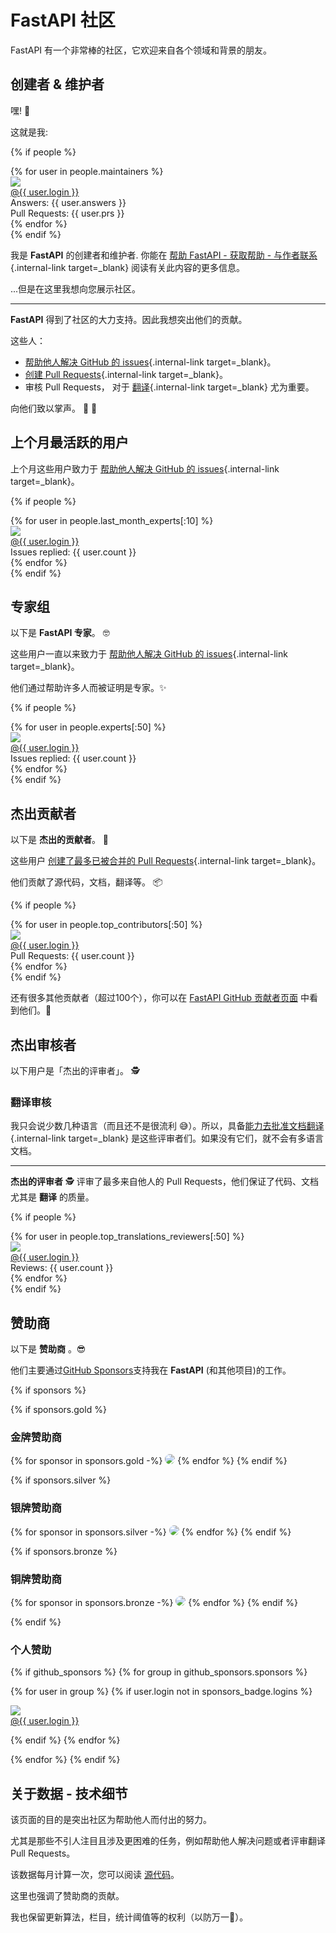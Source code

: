 # FastAPI 社区

FastAPI 有一个非常棒的社区，它欢迎来自各个领域和背景的朋友。

## 创建者 & 维护者

嘿! 👋

这就是我:

{% if people %}
<div class="user-list user-list-center">
{% for user in people.maintainers %}

<div class="user"><a href="{{ user.url }}" target="_blank"><div class="avatar-wrapper"><img src="{{ user.avatarUrl }}"/></div><div class="title">@{{ user.login }}</div></a> <div class="count">Answers: {{ user.answers }}</div><div class="count">Pull Requests: {{ user.prs }}</div></div>
{% endfor %}

</div>
{% endif %}

我是 **FastAPI** 的创建者和维护者. 你能在 [帮助 FastAPI - 获取帮助 - 与作者联系](help-fastapi.md#connect-with-the-author){.internal-link target=_blank} 阅读有关此内容的更多信息。

...但是在这里我想向您展示社区。

---

**FastAPI** 得到了社区的大力支持。因此我想突出他们的贡献。

这些人：

* [帮助他人解决 GitHub 的 issues](help-fastapi.md#help-others-with-issues-in-github){.internal-link target=_blank}。
* [创建 Pull Requests](help-fastapi.md#create-a-pull-request){.internal-link target=_blank}。
* 审核 Pull Requests， 对于 [翻译](contributing.md#translations){.internal-link target=_blank} 尤为重要。

向他们致以掌声。 👏 🙇

## 上个月最活跃的用户

上个月这些用户致力于 [帮助他人解决 GitHub 的 issues](help-fastapi.md#help-others-with-issues-in-github){.internal-link target=_blank}。

{% if people %}
<div class="user-list user-list-center">
{% for user in people.last_month_experts[:10] %}

<div class="user"><a href="{{ user.url }}" target="_blank"><div class="avatar-wrapper"><img src="{{ user.avatarUrl }}"/></div><div class="title">@{{ user.login }}</div></a> <div class="count">Issues replied: {{ user.count }}</div></div>
{% endfor %}

</div>
{% endif %}

## 专家组

以下是 **FastAPI 专家**。 🤓

这些用户一直以来致力于 [帮助他人解决 GitHub 的 issues](help-fastapi.md#help-others-with-issues-in-github){.internal-link target=_blank}。

他们通过帮助许多人而被证明是专家。✨

{% if people %}
<div class="user-list user-list-center">
{% for user in people.experts[:50] %}

<div class="user"><a href="{{ user.url }}" target="_blank"><div class="avatar-wrapper"><img src="{{ user.avatarUrl }}"/></div><div class="title">@{{ user.login }}</div></a> <div class="count">Issues replied: {{ user.count }}</div></div>
{% endfor %}

</div>
{% endif %}

## 杰出贡献者

以下是 **杰出的贡献者**。 👷

这些用户 [创建了最多已被合并的 Pull Requests](help-fastapi.md#create-a-pull-request){.internal-link target=_blank}。

他们贡献了源代码，文档，翻译等。 📦

{% if people %}
<div class="user-list user-list-center">
{% for user in people.top_contributors[:50] %}

<div class="user"><a href="{{ user.url }}" target="_blank"><div class="avatar-wrapper"><img src="{{ user.avatarUrl }}"/></div><div class="title">@{{ user.login }}</div></a> <div class="count">Pull Requests: {{ user.count }}</div></div>
{% endfor %}

</div>
{% endif %}

还有很多其他贡献者（超过100个），你可以在 <a href="https://github.com/tiangolo/fastapi/graphs/contributors" class="external-link" target="_blank">FastAPI GitHub 贡献者页面</a> 中看到他们。👷

## 杰出审核者

以下用户是「杰出的评审者」。 🕵️

### 翻译审核

我只会说少数几种语言（而且还不是很流利 😅）。所以，具备[能力去批准文档翻译](contributing.md#translations){.internal-link target=_blank} 是这些评审者们。如果没有它们，就不会有多语言文档。

---

**杰出的评审者** 🕵️ 评审了最多来自他人的 Pull Requests，他们保证了代码、文档尤其是 **翻译** 的质量。

{% if people %}
<div class="user-list user-list-center">
{% for user in people.top_translations_reviewers[:50] %}

<div class="user"><a href="{{ user.url }}" target="_blank"><div class="avatar-wrapper"><img src="{{ user.avatarUrl }}"/></div><div class="title">@{{ user.login }}</div></a> <div class="count">Reviews: {{ user.count }}</div></div>
{% endfor %}

</div>
{% endif %}

## 赞助商

以下是 **赞助商** 。😎

他们主要通过<a href="https://github.com/sponsors/tiangolo" class="external-link" target="_blank">GitHub Sponsors</a>支持我在 **FastAPI** (和其他项目)的工作。

{% if sponsors %}

{% if sponsors.gold %}

### 金牌赞助商

{% for sponsor in sponsors.gold -%}
<a href="{{ sponsor.url }}" target="_blank" title="{{ sponsor.title }}"><img src="{{ sponsor.img }}" style="border-radius:15px"></a>
{% endfor %}
{% endif %}

{% if sponsors.silver %}

### 银牌赞助商

{% for sponsor in sponsors.silver -%}
<a href="{{ sponsor.url }}" target="_blank" title="{{ sponsor.title }}"><img src="{{ sponsor.img }}" style="border-radius:15px"></a>
{% endfor %}
{% endif %}

{% if sponsors.bronze %}

### 铜牌赞助商

{% for sponsor in sponsors.bronze -%}
<a href="{{ sponsor.url }}" target="_blank" title="{{ sponsor.title }}"><img src="{{ sponsor.img }}" style="border-radius:15px"></a>
{% endfor %}
{% endif %}

{% endif %}

### 个人赞助

{% if github_sponsors %}
{% for group in github_sponsors.sponsors %}

<div class="user-list user-list-center">

{% for user in group %}
{% if user.login not in sponsors_badge.logins %}

<div class="user"><a href="{{ user.url }}" target="_blank"><div class="avatar-wrapper"><img src="{{ user.avatarUrl }}"/></div><div class="title">@{{ user.login }}</div></a></div>

{% endif %}
{% endfor %}

</div>

{% endfor %}
{% endif %}

## 关于数据 - 技术细节

该页面的目的是突出社区为帮助他人而付出的努力。

尤其是那些不引人注目且涉及更困难的任务，例如帮助他人解决问题或者评审翻译 Pull Requests。

该数据每月计算一次，您可以阅读 <a href="https://github.com/tiangolo/fastapi/blob/master/.github/actions/people/app/main.py" class="external-link" target="_blank">源代码</a>。

这里也强调了赞助商的贡献。

我也保留更新算法，栏目，统计阈值等的权利（以防万一🤷）。

